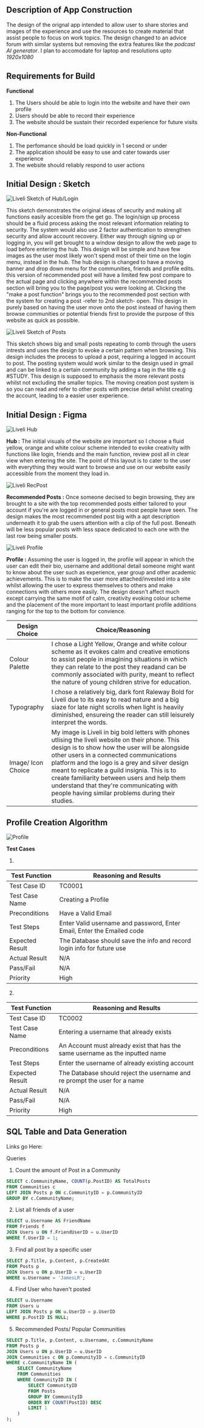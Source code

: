 ## Description of App Construction
The design of the orignal app intended to allow user to share stories and images of the experience and use the resources to create material that assist people to focus on work topics. The design changed to an advice forum with similar systems but removing the extra features like the *podcast AI generator*. I plan to accomodate for laptop and resolutions upto *1920x1080*

## Requirements for Build
**Functional**
1. The Users should be able to login into the website and have their own profile
2. Users should be able to record their experience 
3. The website should be sustain their recorded experience for future visits

**Non-Functional**
1. The perfomance should be load quickly in 1 second or under
2. The application should be easy to use and cater towards user experience
3. The website should reliably respond to user actions    


## Initial Design : Sketch

![Liveli Sketch of Hub/Login](liveli_sketch1.jpeg "Liveli Sketch of Hub/Login")

This sketch demonstrates the original ideas of security and making all functions easily accesible from the get go. The login/sign up process should be a fluid process asking the most relevant information relating to security. The system would also use 2 factor authentication to strengthen security and allow account recovery. Either way through signing up or logging in, you will get brought to a window design to allow the web page to load before entering the hub. This design will be simple and have few images as the user most likely won't spend most of their time on the login menu, instead in the hub. The hub design is changed to have a moving banner and drop down menu for the communities, friends and profile edits. this version of recommended post will have a limited few post compare to the actual page and clicking anywhere within the recommended posts section will bring you to the page/post you were looking at. Clicking the "make a post function" brings you to the recommended post section with the system for creating a post -refer to 2nd sketch- open. This design in purely based on having the user move onto the post instead of having them browse communities or potential friends first to provide the purpose of this website as quick as possible. 


![Liveli Sketch of Posts](liveli_sketch2.jpeg "Liveli Sketch of posts")

This sketch shows big and small posts repeating to comb through the users intrests and uses the design to evoke a certain pattern when browsing. This design includes the process to upload a post, requiring a logged in account to post. The posting system would work similar to the design used in gmail and can be linked to a certain community by adding a tag in the title e.g #STUDY. This design is supposed to emphasis the more relevant posts whilst not excluding the smaller topics. The moving creation post system is so you can read and refer to other posts with precise detail whilst creating the account, leading to a easier user experience.

## Initial Design : Figma

![Liveli Hub](liveli_hub.png "Liveli Hub")

**Hub :**
The initial visuals of the website are important so I choose a fluid yellow, orange and white colour scheme intended to evoke creativity with functions like login, friends and the main function, review post all in clear view when entering the site. The point of this layout is to cater to the user with everything they would want to browse and use on our website easily accessible from the moment they load in.


![Liveli RecPost](liveli_reccommendedposts.png "Liveli RecPost")

**Recommended Posts :**
Once someone decised to begin browsing, they are brought to a site with the top recommended posts either tailored to your account if you're are logged in or general posts most people have seen. The design makes the most recommended post big with a apt description underneath it to grab the users attention with a clip of the full post. Beneath will be less popular posts with less space dedicated to each one with the last row being smaller posts. 

![Liveli Profile](Liveli_Login.png "Liveli Profile")

**Profile :**
Assuming the user is logged in, the profile will appear in which the user can edit their bio, username and additional detail someone might want to know about the user such as experience, year group and other academic achievements. This is to make the user more attached/invested into a site whilst allowing the user to express themselves to others and make connections with others more easily. The design doesn't affect much except carrying the same motif of calm, creativity evoking colour scheme and the placement of the more important to least important profile additions ranging for the top to the bottom for convience.

| Design Choice | Choice/Reasoning |
|---------------|------------------|
|Colour Palette| I chose a Light Yellow, Orange and white colour scheme as it evokes calm and creative emotions to assist people in imagining situations in which they can relate to the post they readand can be commonly associated with purity, meant to reflect the nature of young children strive for education.
| Typography | I chose a relatively big, dark font Raleway Bold for Liveli due to its easy to read nature and a big siaze for late night scrolls when light is heavily diminished, ensureing the reader can still leisurely interpret the words. 
| Image/ Icon Choice | My image is Liveli in big bold letters with phones utlising the liveli website on their phone. This design is to show how the user will be alongside other users in a connected communications platform and the logo is a grey and silver design meant to replicate a guild insignia. This is to create familiarity between users and help them understand that they're communicating with people having similar problems during their studies.

## Profile Creation Algorithm

![Profile](C_Algorithm.png "Profile")

**Test Cases**

1. 
|Test Function| Reasoning and Results|
|-------------|----------------------|
|Test Case ID| TC0001|
|Test Case Name| Creating a Profile|
|Preconditions| Have a Valid Email|
|Test Steps|Enter Valid username and password, Enter Email, Enter the Emailed code|
|Expected Result| The Database should save the info and record login info for future use|
|Actual Result| N/A |
|Pass/Fail| N/A |
|Priority| High |
2. 
|Test Function| Reasoning and Results|
|-------------|----------------------|
|Test Case ID| TC0002|
|Test Case Name| Entering a username that already exists|
|Preconditions| An Account must already exist that has the same username as the inputted name|
|Test Steps|Enter the username of already existing account|
|Expected Result| The Database should reject the username and re prompt the user for a name|
|Actual Result| N/A |
|Pass/Fail| N/A |
|Priority| High |

## SQL Table and Data Generation

Links go Here:

Queries

1. Count the amount of Post in a Community
```sql
SELECT c.CommunityName, COUNT(p.PostID) AS TotalPosts
FROM Communities c
LEFT JOIN Posts p ON c.CommunityID = p.CommunityID
GROUP BY c.CommunityName;
```
2. List all friends of a user
```sql
SELECT u.Username AS FriendName
FROM Friends f
JOIN Users u ON f.FriendUserID = u.UserID
WHERE f.UserID = 1;   
```
3. Find all post by a specific user
```sql
SELECT p.Title, p.Content, p.CreatedAt
FROM Posts p
JOIN Users u ON p.UserID = u.UserID
WHERE u.Username = 'JamesLR';
```
4. Find User who haven't posted
```sql
SELECT u.Username
FROM Users u
LEFT JOIN Posts p ON u.UserID = p.UserID
WHERE p.PostID IS NULL;
```
5. Recommended Posts/ Popular Communities
```sql
SELECT p.Title, p.Content, u.Username, c.CommunityName
FROM Posts p
JOIN Users u ON p.UserID = u.UserID
JOIN Communities c ON p.CommunityID = c.CommunityID
WHERE c.CommunityName IN (
    SELECT CommunityName
    FROM Communities
    WHERE CommunityID IN (
        SELECT CommunityID
        FROM Posts
        GROUP BY CommunityID
        ORDER BY COUNT(PostID) DESC
        LIMIT 1
    )
);
```